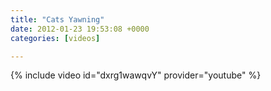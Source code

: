 ```yaml
---
title: "Cats Yawning"
date: 2012-01-23 19:53:08 +0000
categories: [videos]

---
```

{% include video id="dxrg1wawqvY" provider="youtube" %}